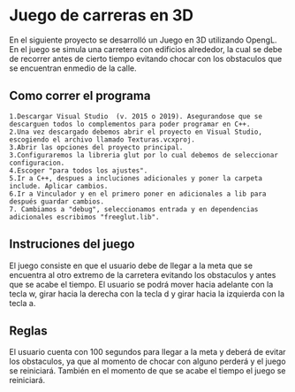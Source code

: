 
# Juego de carreras en 3D

En el siguiente proyecto se desarrolló un Juego en 3D utilizando OpengL. En el juego se simula una carretera con edificios alrededor, la cual se debe de recorrer antes de cierto tiempo evitando chocar con los obstaculos que se encuentran enmedio de la calle.

## Como correr el programa
    1.Descargar Visual Studio  (v. 2015 o 2019). Asegurandose que se descarguen todos lo complementos para poder programar en C++.
    2.Una vez descargado debemos abrir el proyecto en Visual Studio, escogiendo el archivo llamado Texturas.vcxproj.
    3.Abrir las opciones del proyecto principal.
    3.Configuraremos la libreria glut por lo cual debemos de seleccionar configuracion.
    4.Escoger "para todos los ajustes".
    5.Ir a C++, despues a incluciones adicionales y poner la carpeta include. Aplicar cambios.
    6.Ir a Vinculador y en el primero poner en adicionales a lib para después guardar cambios.
    7. Cambiamos a "debug", seleccionamos entrada y en dependencias adicionales escribimos "freeglut.lib".
## Instruciones del juego
El juego consiste en que el usuario debe de llegar a la meta
que se encuentra al otro extremo de la carretera 
 evitando los obstaculos y antes que se  acabe el tiempo.
El usuario se podrá mover hacia adelante con la tecla w, girar hacia la derecha con la tecla d y girar hacia la izquierda con la tecla a.
## Reglas
El usuario cuenta con 100 segundos para llegar a la meta y deberá de evitar los obstaculos, ya que al 
momento de chocar con alguno perderá y el juego se reiniciará.
También en el momento de que se acabe el tiempo el juego se reiniciará.

